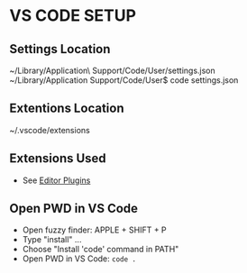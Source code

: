 # VS CODE SETUP

## Settings Location

~/Library/Application\ Support/Code/User/settings.json
~/Library/Application Support/Code/User$ code settings.json

## Extentions Location

~/.vscode/extensions

## Extensions Used

- See [Editor Plugins](../editor-plugins.md)

## Open PWD in VS Code

- Open fuzzy finder: APPLE + SHIFT + P
- Type "install" ...
- Choose "Install 'code' command in PATH"
- Open PWD in VS Code: `code .`
